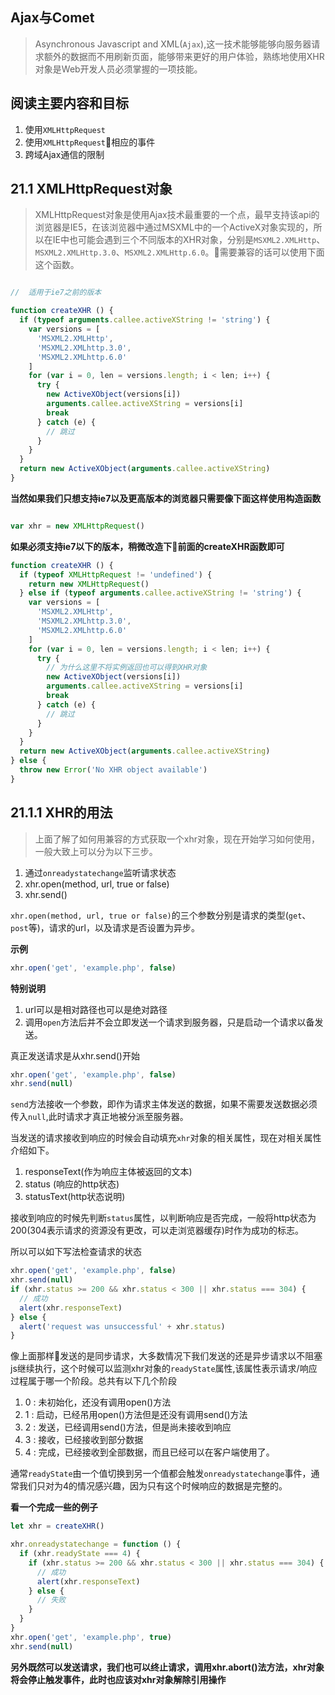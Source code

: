 ## Ajax与Comet

> Asynchronous Javascript and XML(`Ajax`),这一技术能够能够向服务器请求额外的数据而不用刷新页面，能够带来更好的用户体验，熟练地使用XHR对象是Web开发人员必须掌握的一项技能。

## 阅读主要内容和目标

1. 使用`XMLHttpRequest`
2. 使用`XMLHttpRequest`相应的事件
3. 跨域Ajax通信的限制

## 21.1 XMLHttpRequest对象

> XMLHttpRequest对象是使用Ajax技术最重要的一个点，最早支持该api的浏览器是IE5，在该浏览器中通过MSXML中的一个ActiveX对象实现的，所以在IE中也可能会遇到三个不同版本的XHR对象，分别是`MSXML2.XMLHttp`、`MSXML2.XMLHttp.3.0`、`MSXML2.XMLHttp.6.0`。需要兼容的话可以使用下面这个函数。

``` javascript

//  适用于ie7之前的版本

function createXHR () {
  if (typeof arguments.callee.activeXString != 'string') {
    var versions = [
      'MSXML2.XMLHttp',
      'MSXML2.XMLhttp.3.0',
      'MSXML2.XMLhttp.6.0'
    ]
    for (var i = 0, len = versions.length; i < len; i++) {
      try {
        new ActiveXObject(versions[i])
        arguments.callee.activeXString = versions[i]
        break
      } catch (e) {
        // 跳过
      }
    }
  }
  return new ActiveXObject(arguments.callee.activeXString)
}

```

**当然如果我们只想支持ie7以及更高版本的浏览器只需要像下面这样使用构造函数**

``` javascript

var xhr = new XMLHttpRequest()


```

**如果必须支持ie7以下的版本，稍微改造下前面的createXHR函数即可**

``` javascript
function createXHR () {
  if (typeof XMLHttpRequest != 'undefined') {
    return new XMLHttpRequest()
  } else if (typeof arguments.callee.activeXString != 'string') {
    var versions = [
      'MSXML2.XMLHttp',
      'MSXML2.XMLhttp.3.0',
      'MSXML2.XMLhttp.6.0'
    ]
    for (var i = 0, len = versions.length; i < len; i++) {
      try {
        // 为什么这里不将实例返回也可以得到XHR对象
        new ActiveXObject(versions[i])
        arguments.callee.activeXString = versions[i]
        break
      } catch (e) {
        // 跳过
      }
    }
  }
  return new ActiveXObject(arguments.callee.activeXString)
} else {
  throw new Error('No XHR object available')
}

```

## 21.1.1 XHR的用法

> 上面了解了如何用兼容的方式获取一个xhr对象，现在开始学习如何使用，一般大致上可以分为以下三步。

1. 通过`onreadystatechange`监听请求状态
2. xhr.open(method, url, true or false)
3. xhr.send()


`xhr.open(method, url, true or false)`的三个参数分别是请求的类型(`get`、`post`等)，请求的url，以及请求是否设置为异步。

**示例**

``` javascript
xhr.open('get', 'example.php', false)

```

**特别说明**

1. url可以是相对路径也可以是绝对路径
2. 调用`open`方法后并不会立即发送一个请求到服务器，只是启动一个请求以备发送。


真正发送请求是从xhr.send()开始

``` javascript
xhr.open('get', 'example.php', false)
xhr.send(null)

```

`send`方法接收一个参数，即作为请求主体发送的数据，如果不需要发送数据必须传入`null`,此时请求才真正地被分派至服务器。

当发送的请求接收到响应的时候会自动填充`xhr`对象的相关属性，现在对相关属性介绍如下。

1. responseText(作为响应主体被返回的文本)
2. status (响应的http状态)
3. statusText(http状态说明)

接收到响应的时候先判断`status`属性，以判断响应是否完成，一般将http状态为200(304表示请求的资源没有更改，可以走浏览器缓存)时作为成功的标志。

所以可以如下写法检查请求的状态

``` javascript
xhr.open('get', 'example.php', false)
xhr.send(null)
if (xhr.status >= 200 && xhr.status < 300 || xhr.status === 304) {
  // 成功
  alert(xhr.responseText)
} else {
  alert('request was unsuccessful' + xhr.status)
}

```

像上面那样发送的是同步请求，大多数情况下我们发送的还是异步请求以不阻塞js继续执行，这个时候可以监测xhr对象的`readyState`属性,该属性表示请求/响应过程属于哪一个阶段。总共有以下几个阶段

1. 0 : 未初始化，还没有调用open()方法
2. 1 : 启动，已经吊用open()方法但是还没有调用send()方法
3. 2 : 发送，已经调用send()方法，但是尚未接收到响应
4. 3 : 接收，已经接收到部分数据
5. 4 : 完成，已经接收到全部数据，而且已经可以在客户端使用了。

通常`readyState`由一个值切换到另一个值都会触发`onreadystatechange`事件，通常我们只对为4的情况感兴趣，因为只有这个时候响应的数据是完整的。

**看一个完成一些的例子**

``` javascript
let xhr = createXHR()

xhr.onreadystatechange = function () {
  if (xhr.readyState === 4) {
    if (xhr.status >= 200 && xhr.status < 300 || xhr.status === 304) {
      // 成功
      alert(xhr.responseText)
    } else {
      // 失败
    }
  }
}
xhr.open('get', 'example.php', true)
xhr.send(null)

```

**另外既然可以发送请求，我们也可以终止请求，调用xhr.abort()法方法，xhr对象将会停止触发事件，此时也应该对xhr对象解除引用操作**
